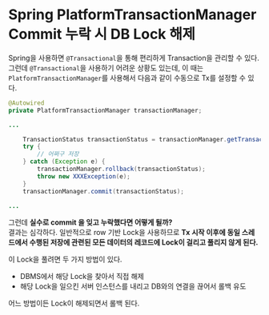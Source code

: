 # Spring PlatformTransactionManager Commit 누락 시 DB Lock 해제

Spring을 사용하면 `@Transactional`을 통해 편리하게 Transaction을 관리할 수 있다.  
그런데 `@Transactional`을 사용하기 어려운 상황도 있는데, 이 때는 `PlatformTransactionManager`를 사용해서 다음과 같이 수동으로 Tx를 설정할 수 있다.

```java
@Autowired
private PlatformTransactionManager transactionManager;

...

    TransactionStatus transactionStatus = transactionManager.getTransaction(new DefaultTransactionDefinition());
    try {
        // 어쩌구 저장
    } catch (Exception e) {
        transactionManager.rollback(transactionStatus);
        throw new XXXException(e);
    }
    transactionManager.commit(transactionStatus);
  
...
```

그런데 **실수로 commit 을 잊고 누락했다면 어떻게 될까?**  
결과는 심각하다. 일반적으로 row 기반 Lock을 사용하므로 **Tx 시작 이후에 동일 스레드에서 수행된 저장에 관련된 모든 데이터의 레코드에 Lock이 걸리고 풀리지 않게 된다.**

이 Lock을 풀려면 두 가지 방법이 있다.

- DBMS에서 해당 Lock을 찾아서 직접 해제
- 해당 Lock을 일으킨 서버 인스턴스를 내리고 DB와의 연결을 끊어서 롤백 유도

어느 방법이든 Lock이 해제되면서 롤백 된다.
